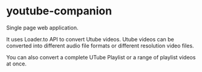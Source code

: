 # youtube-companion
Single page web application.

It uses Loader.to API to convert Utube videos. 
Utube videos can be converted into different audio file formats or different resolution video files.

You can also convert a complete UTube Playlist or a range of playlist videos at once.

